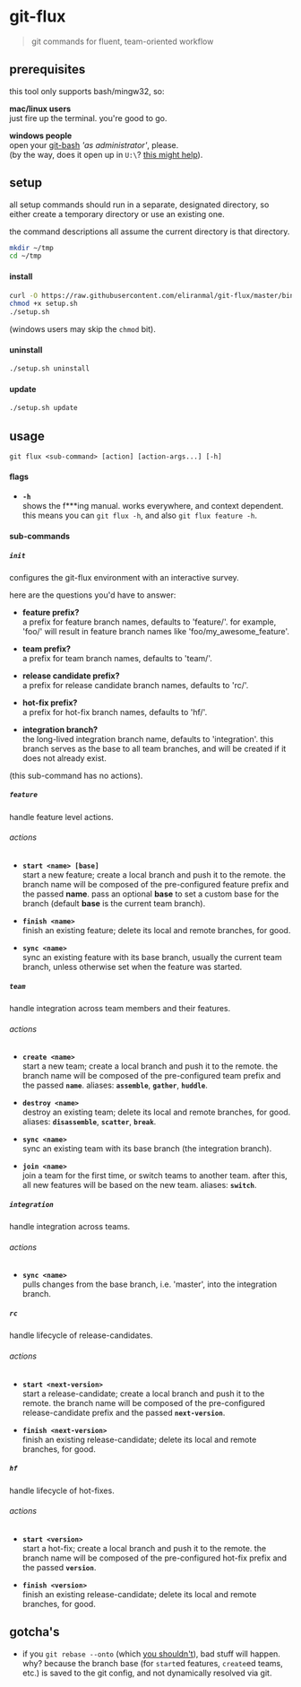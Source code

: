 
# git-flux

> git commands for fluent, team-oriented workflow


## prerequisites

this tool only supports bash/mingw32, so:

**mac/linux users**  
just fire up the terminal. you're good to go.

**windows people**  
open your [git-bash][1] *'as administrator'*, please.  
(by the way, does it open up in `U:\`? [this might help][3]).


## setup

all setup commands should run in a separate, designated directory, so 
either create a temporary directory or use an existing one.

the command descriptions all assume the current directory is that directory.
  
```sh
mkdir ~/tmp
cd ~/tmp
```

#### install

```sh
curl -O https://raw.githubusercontent.com/eliranmal/git-flux/master/bin/setup.sh
chmod +x setup.sh
./setup.sh
```

(windows users may skip the `chmod` bit).

#### uninstall

```sh
./setup.sh uninstall
```

#### update

```sh
./setup.sh update
```


## usage

    git flux <sub-command> [action] [action-args...] [-h]

#### flags

- **`-h`**  
shows the f***ing manual. works everywhere, and context dependent. 
this means you can `git flux -h`, and also `git flux feature -h`.


#### sub-commands


##### `init`

configures the git-flux environment with an interactive survey.

here are the questions you'd have to answer:

- **feature prefix?**  
a prefix for feature branch names, defaults to 'feature/'. 
for example, 'foo/' will result in feature branch names like 'foo/my_awesome_feature'.

- **team prefix?**  
a prefix for team branch names, defaults to 'team/'.

- **release candidate prefix?**  
a prefix for release candidate branch names, defaults to 'rc/'.

- **hot-fix prefix?**  
a prefix for hot-fix branch names, defaults to 'hf/'.

- **integration branch?**  
the long-lived integration branch name, defaults to 'integration'. 
this branch serves as the base to all team branches, and will be created if it does not already exist.
 

(this sub-command has no actions).


##### `feature`

handle feature level actions.

###### actions

- **`start <name> [base]`**  
start a new feature; create a local branch and push it to the remote.
the branch name will be composed of the pre-configured feature prefix and the passed **name**.
pass an optional **base** to set a custom base for the branch (default **base** is the current team branch).

- **`finish <name>`**  
finish an existing feature; delete its local and remote branches, for good.

- **`sync <name>`**  
sync an existing feature with its base branch, usually the current team branch, unless otherwise set when the feature was started.


##### `team`

handle integration across team members and their features.

###### actions

- **`create <name>`**  
start a new team; create a local branch and push it to the remote.
the branch name will be composed of the pre-configured team prefix and the passed **`name`**.
aliases: **`assemble`**, **`gather`**, **`huddle`**.

- **`destroy <name>`**  
destroy an existing team; delete its local and remote branches, for good.
aliases: **`disassemble`**, **`scatter`**, **`break`**.

- **`sync <name>`**  
sync an existing team with its base branch (the integration branch).

- **`join <name>`**  
join a team for the first time, or switch teams to another team.
after this, all new features will be based on the new team.
aliases: **`switch`**.


##### `integration`

handle integration across teams.

###### actions

- **`sync <name>`**  
pulls changes from the base branch, i.e. 'master', into the integration branch.


##### `rc`

handle lifecycle of release-candidates.

###### actions

- **`start <next-version>`**  
start a release-candidate; create a local branch and push it to the remote.
the branch name will be composed of the pre-configured release-candidate prefix and the passed **`next-version`**.

- **`finish <next-version>`**  
finish an existing release-candidate; delete its local and remote branches, for good.


##### `hf`

handle lifecycle of hot-fixes.

###### actions

- **`start <version>`**  
start a hot-fix; create a local branch and push it to the remote.
the branch name will be composed of the pre-configured hot-fix prefix and the passed **`version`**.

- **`finish <version>`**  
finish an existing release-candidate; delete its local and remote branches, for good.



## gotcha's

- if you `git rebase --onto` (which [you shouldn't][2]), bad stuff will 
happen. why? because the branch base (for `start`ed features, `create`ed 
teams, etc.) is saved to the git config, and not dynamically resolved via git.







[1]: https://git-scm.com/download/win
[2]: https://git-scm.com/book/en/v2/Git-Branching-Rebasing#_rebase_peril
[3]: https://danlimerick.wordpress.com/2011/07/11/git-for-windows-tip-setting-home-and-the-startup-directory/
